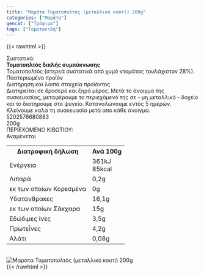 ```yaml
---
title: "Μαράτα Τοματοπολτός (μεταλλικό κουτί) 200g"
categories: ["Μαράτα"]
gencat: ["Τρόφιμα"]
tags: ["Τοματοειδή"]
---
```

{{< rawhtml >}}

<div class="sload362"><div class="product"><div id="sistatika">Συστατικά:</div><div class="alltext"><b>Τοματοπλτός διπλής συμπύκνωσης</b><br>Τοματοπολτός (στερεά συστατικά από χυμό ντομάτας τουλάχιστον 28%).<br>Παστεριωμένο προϊόν</div><div id="loipa">Διατήρηση και λοιπά στοιχεία προϊόντος</div><div class="alltext">Διατηρείται σε δροσερό και ξηρό μέρος. Μετά το άνοιγμα της συσκευασίας, μεταφέρουμε το περιεχόμενό της σε - μη μεταλλικό - δοχείο και το διατηρούμε στο ψυγείο. Καταναλώνουμε εντός 5 ημερών. Κλείνουμε καλά τη συσκευασία μετά από κάθε άνοιγμα.</div><div id="barcode"><div id="barimage1"></div><span id="bartext">5202576680883</span></div><div id="varos"><div id="varosimage1"></div><span id="varostext">200g</span></div><div id="kivotio">ΠΕΡΙΕΧΟΜΕΝΟ ΚΙΒΩΤΙΟΥ:<br>Αναμένεται</div><div class="tabout"><table id="diatable"><tbody><tr><th>Διατροφική δήλωση</th><th>Ανά 100g</th></tr><tr><td class="texr2">Ενέργεια</td><td class="texr">361kJ<br>85kcal</td></tr><tr><td class="texr2">Λιπαρά</td><td class="texr">0,2g</td></tr><tr><td class="gray">εκ των οποίων Κορεσµένα</td><td class="gray2">0g</td></tr><tr><td class="texr2">Yδατάνθρακες</td><td class="texr">16,1g</td></tr><tr><td class="gray">εκ των οποίων Σάκχαρα</td><td class="gray2">15g</td></tr><tr><td class="texr2">Eδώδιμες ίνες</td><td class="texr">3,5g</td></tr><tr><td class="texr2">Πρωτεΐνες</td><td class="texr">4,2g</td></tr><tr><td class="texr2">Αλάτι</td><td class="texr">0,08g</td></tr></tbody></table></div><br><div class="pimg"><img alt="Μαράτα Τοματοπολτός (μεταλλικό κουτί) 200g" title="Μαράτα Τοματοπολτός (μεταλλικό κουτί) 200g" src="/media/images/marata-tomatopoltos-metalliko-kouti-200g.jpg"></div></div></div>
{{< /rawhtml >}}


